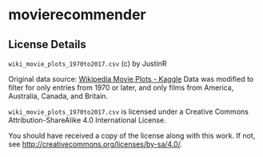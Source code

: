 # movierecommender

## License Details
`wiki_movie_plots_1970to2017.csv` (c) by JustinR

Original data source: [Wikipedia Movie Plots - Kaggle](https://www.kaggle.com/datasets/jrobischon/wikipedia-movie-plots)
Data was modified to filter for only entries from 1970 or later, and only films from America, Australia, Canada, and Britain. 

`wiki_movie_plots_1970to2017.csv` is licensed under a
Creative Commons Attribution-ShareAlike 4.0 International License.

You should have received a copy of the license along with this
work. If not, see <http://creativecommons.org/licenses/by-sa/4.0/>.
